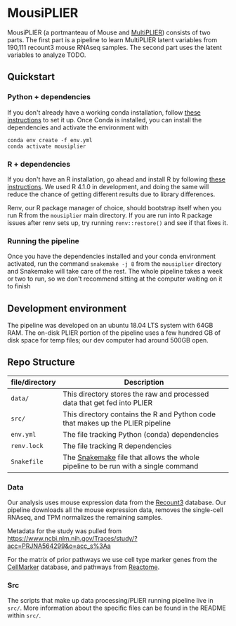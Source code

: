 # MousiPLIER

MousiPLIER (a portmanteau of Mouse and [MultiPLIER](https://www.cell.com/cell-systems/pdfExtended/S2405-4712(19)30119-X)) consists of two parts. The first part is a pipeline to learn MultiPLIER latent variables from 190,111 recount3 mouse RNAseq samples. The second part uses the latent variables to analyze TODO.

## Quickstart
### Python + dependencies
If you don't already have a working conda installation, follow [these instructions](https://docs.conda.io/en/latest/miniconda.html) to set it up.
Once Conda is installed, you can install the dependencies and activate the environment with
```
conda env create -f env.yml
conda activate mousiplier
```

### R + dependencies
If you don't have an R installation, go ahead and install R by following [these instructions](https://cran.r-project.org/bin/linux/ubuntu/).
We used R 4.1.0 in development, and doing the same will reduce the chance of getting different results due to library differences.

Renv, our R package manager of choice, should bootstrap itself when you run R from the `mousiplier` main directory.
If you are run into R package issues after renv sets up, try running `renv::restore()` and see if that fixes it.

### Running the pipeline
Once you have the dependencies installed and your conda environment activated, run the command `snakemake -j 8` from the `mousiplier` directory and Snakemake will take care of the rest.
The whole pipeline takes a week or two to run, so we don't recommend sitting at the computer waiting on it to finish

## Development environment
The pipeline was developed on an ubuntu 18.04 LTS system with 64GB RAM.
The on-disk PLIER portion of the pipeline uses a few hundred GB of disk space for temp files; our dev computer had around 500GB open.

## Repo Structure

| file/directory | Description |
| -------------- | ----------- |
| `data/`        | This directory stores the raw and processed data that get fed into PLIER |
| `src/`         | This directory contains the R and Python code that makes up the PLIER pipeline |
| `env.yml`      | The file tracking Python (conda) dependencies |
| `renv.lock`    | The file tracking R dependencies |
| `Snakefile`    | The [Snakemake](https://snakemake.readthedocs.io/en/stable/) file that allows the whole pipeline to be run with a single command |

### Data
Our analysis uses mouse expression data from the [Recount3](https://rna.recount.bio/) database.
Our pipeline downloads all the mouse expression data, removes the single-cell RNAseq, and TPM normalizes the remaining samples.

Metadata for the study was pulled from https://www.ncbi.nlm.nih.gov/Traces/study/?acc=PRJNA564299&o=acc_s%3Aa

For the matrix of prior pathways we use cell type marker genes from the [CellMarker](http://bio-bigdata.hrbmu.edu.cn/CellMarker/help.jsp) database, and pathways from [Reactome](https://reactome.org/).

### Src
The scripts that make up data processing/PLIER running pipeline live in `src/`.
More information about the specific files can be found in the README within `src/`.
